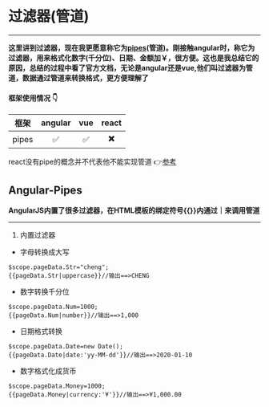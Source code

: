 
# 过滤器(管道)
******
**这里讲到过滤器，现在我更愿意称它为[pipes](https://github.com/huich/Pipes/blob/master/items/pipe.md)(管道)。刚接触angular时，称它为过滤器，用来格式化数字(千分位)、日期、金额加￥，很方便。这也是我总结它的原因，总结的过程中看了官方文档，无论是angular还是vue,他们叫过滤器为管道，数据通过管道来转换格式，更方便理解了** 

#### 框架使用情况 :point_down:
|框架| angular | vue | react |
|:--------:|:--------:| :--------:|:--------:|
|pipes| :white_check_mark: | :white_check_mark: |:heavy_multiplication_x:|

react没有pipe的概念并不代表他不能实现管道 :point_right:[参考](https://stackoverflow.com/questions/54668921/how-we-can-use-pipes-in-react-javascript/54668977)

## Angular-Pipes 
**AngularJS内置了很多过滤器，在HTML模板的绑定符号{{}}内通过｜来调用管道**  
 
******
1. 内置过滤器  
* 字母转换成大写 
```
$scope.pageData.Str="cheng";
{{pageData.Str|uppercase}}//输出==>CHENG
```
* 数字转换千分位 
```
$scope.pageData.Num=1000;
{{pageData.Num|number}}//输出==>1,000
```
* 日期格式转换 
```
$scope.pageData.Date=new Date();
{{pageData.Date|date:'yy-MM-dd'}}//输出==>2020-01-10
```
* 数字格式化成货币 
```
$scope.pageData.Money=1000;
{{pageData.Money|currency:'¥'}}//输出==>¥1,000.00
```
  
